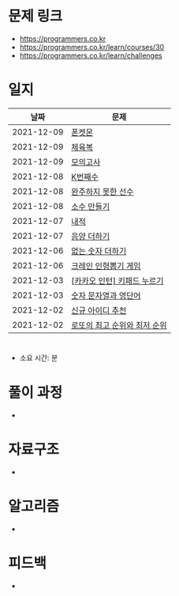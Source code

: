 # 문제 링크

- https://programmers.co.kr
- https://programmers.co.kr/learn/courses/30
- https://programmers.co.kr/learn/challenges

# 일지

| 날짜       | 문제                                                                                                     |
| ---------- | -------------------------------------------------------------------------------------------------------- |
| 2021-12-09 | [폰켓몬](https://github.com/42-mki/algorithm/tree/main/programmers/level_1/phonekemon)                   |
| 2021-12-09 | [체육복](https://github.com/42-mki/algorithm/tree/main/programmers/level_1/training)                     |
| 2021-12-09 | [모의고사](https://github.com/42-mki/algorithm/tree/main/programmers/level_1/test)                       |
| 2021-12-08 | [K번째수](https://github.com/42-mki/algorithm/tree/main/programmers/level_1/numberKth)                   |
| 2021-12-08 | [완주하지 못한 선수](https://github.com/42-mki/algorithm/tree/main/programmers/level_1/player)           |
| 2021-12-08 | [소수 만들기](https://github.com/42-mki/algorithm/tree/main/programmers/level_1/prime)                   |
| 2021-12-07 | [내적](https://github.com/42-mki/algorithm/tree/main/programmers/level_1/inner)                          |
| 2021-12-07 | [음양 더하기](https://github.com/42-mki/algorithm/tree/main/programmers/level_1/sumNumber)               |
| 2021-12-06 | [없는 숫자 더하기](https://github.com/42-mki/algorithm/tree/main/programmers/level_1/sumNumber)          |
| 2021-12-06 | [크레인 인형뽑기 게임](https://github.com/42-mki/algorithm/tree/main/programmers/level_1/crain)          |
| 2021-12-03 | [[카카오 인턴] 키패드 누르기](https://github.com/42-mki/algorithm/tree/main/programmers/level_1/keypad)  |
| 2021-12-03 | [숫자 문자열과 영단어](https://github.com/42-mki/algorithm/tree/main/programmers/level_1/voca)           |
| 2021-12-02 | [신규 아이디 추천](https://github.com/42-mki/algorithm/tree/main/programmers/level_1/new_id)             |
| 2021-12-02 | [로또의 최고 순위와 최저 순위](https://github.com/42-mki/algorithm/tree/main/programmers/level_1/lottos) |

# []()

- 소요 시간: 분

# 풀이 과정

-

# 자료구조

-

# 알고리즘

-

# 피드백

-
